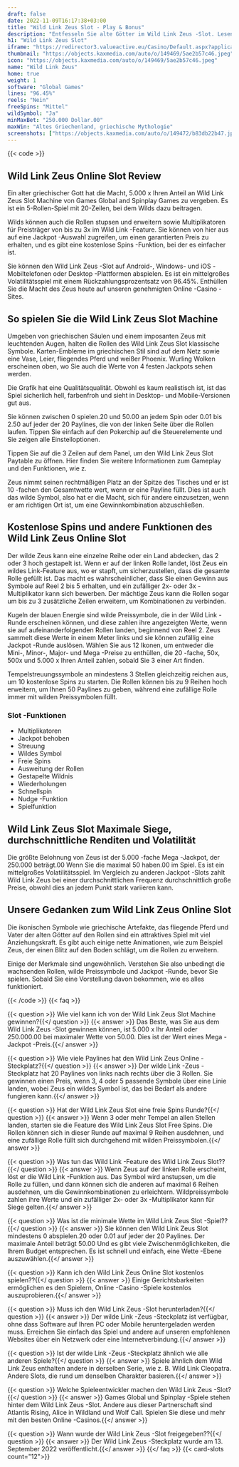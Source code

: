 ```yaml
---
draft: false
date: 2022-11-09T16:17:38+03:00
title: "Wild Link Zeus Slot - Play & Bonus"
description: "Entfesseln Sie alte Götter im Wild Link Zeus -Slot. Lesen Sie unsere Rezension über das Gameplay und die Funktionen, während wir zeigen, wo wir es mit dem besten Casino -Bonus spielen können."
h1: "Wild Link Zeus Slot"
iframe: "https://redirector3.valueactive.eu/Casino/Default.aspx?applicationid=1023&theme=quickfiressl&usertype=5&sext1=demo&sext2=demo&csid=1867&serverid=1867&variant=MAL-Demo&gameid=wildLinkZeusV94Desktop&ul=en&allowmixedMode=1&bypassFlashPrompt=1&preferexternal=1&callback=cms.widget.Game.externalEventHandler&lobbyURL=https://slotcatalog.com/en/"
thumbnail: "https://objects.kaxmedia.com/auto/o/149469/5ae2b57c46.jpeg"
icon: "https://objects.kaxmedia.com/auto/o/149469/5ae2b57c46.jpeg"
name: "Wild Link Zeus"
home: true
weight: 1
software: "Global Games"
lines: "96.45%"
reels: "Nein"
freeSpins: "Mittel"
wildSymbol: "Ja"
minMaxBet: "250.000 Dollar.00"
maxWin: "Altes Griechenland, griechische Mythologie"
screenshots: ["https://objects.kaxmedia.com/auto/o/149472/b83db22b47.jpeg"]
---
```


{{< code >}}<h2>Wild Link Zeus Online Slot Review</h2><p>Ein alter griechischer Gott hat die Macht, 5.000 x Ihren Anteil an Wild Link Zeus Slot Machine von Games Global and Spinplay Games zu vergeben. Es ist ein 5-Rollen-Spiel mit 20-Zeilen, bei dem Wilds dazu beitragen.</p><p>Wilds können auch die Rollen stupsen und erweitern sowie Multiplikatoren für Preisträger von bis zu 3x im Wild Link -Feature. Sie können von hier aus auf eine Jackpot -Auswahl zugreifen, um einen garantierten Preis zu erhalten, und es gibt eine kostenlose Spins -Funktion, bei der es einfacher ist.</p><p>Sie können den Wild Link Zeus -Slot auf Android-, Windows- und iOS -Mobiltelefonen oder Desktop -Plattformen abspielen. Es ist ein mittelgroßes Volatilitätsspiel mit einem Rückzahlungsprozentsatz von 96.45%. Enthüllen Sie die Macht des Zeus heute auf unseren genehmigten Online -Casino -Sites.</p><h2>So spielen Sie die Wild Link Zeus Slot Machine</h2><p>Umgeben von griechischen Säulen und einem imposanten Zeus mit leuchtenden Augen, halten die Rollen des Wild Link Zeus Slot klassische Symbole. Karten-Embleme im griechischen Stil sind auf dem Netz sowie eine Vase, Leier, fliegendes Pferd und weißer Phoenix. Wurling Wolken erscheinen oben, wo Sie auch die Werte von 4 festen Jackpots sehen werden.</p><p>Die Grafik hat eine Qualitätsqualität. Obwohl es kaum realistisch ist, ist das Spiel sicherlich hell, farbenfroh und sieht in Desktop- und Mobile-Versionen gut aus.</p><p>Sie können zwischen 0 spielen.20 und 50.00 an jedem Spin oder 0.01 bis 2.50 auf jeder der 20 Paylines, die von der linken Seite über die Rollen laufen. Tippen Sie einfach auf den Pokerchip auf die Steuerelemente und Sie zeigen alle Einstelloptionen.</p><p>Tippen Sie auf die 3 Zeilen auf dem Panel, um den Wild Link Zeus Slot Paytable zu öffnen. Hier finden Sie weitere Informationen zum Gameplay und den Funktionen, wie z.</p><p>Zeus nimmt seinen rechtmäßigen Platz an der Spitze des Tisches und er ist 10 -fachen den Gesamtwette wert, wenn er eine Payline füllt. Dies ist auch das wilde Symbol, also hat er die Macht, sich für andere einzusetzen, wenn er am richtigen Ort ist, um eine Gewinnkombination abzuschließen.</p><h2>Kostenlose Spins und andere Funktionen des Wild Link Zeus Online Slot</h2><p>Der wilde Zeus kann eine einzelne Reihe oder ein Land abdecken, das 2 oder 3 hoch gestapelt ist. Wenn er auf der linken Rolle landet, löst Zeus ein wildes Link-Feature aus, wo er stapft, um sicherzustellen, dass die gesamte Rolle gefüllt ist. Das macht es wahrscheinlicher, dass Sie einen Gewinn aus Symbole auf Reel 2 bis 5 erhalten, und ein zufälliger 2x- oder 3x -Multiplikator kann sich bewerben. Der mächtige Zeus kann die Rollen sogar um bis zu 3 zusätzliche Zeilen erweitern, um Kombinationen zu verbinden.</p><p>Kugeln der blauen Energie sind wilde Preissymbole, die in der Wild Link -Runde erscheinen können, und diese zahlen ihre angezeigten Werte, wenn sie auf aufeinanderfolgenden Rollen landen, beginnend von Reel 2. Zeus sammelt diese Werte in einem Meter links und sie können zufällig eine Jackpot -Runde auslösen. Wählen Sie aus 12 Ikonen, um entweder die Mini-, Minor-, Major- und Mega -Preise zu enthüllen, die 20 -fache, 50x, 500x und 5.000 x Ihren Anteil zahlen, sobald Sie 3 einer Art finden.</p><p>Tempelstreuungssymbole an mindestens 3 Stellen gleichzeitig reichen aus, um 10 kostenlose Spins zu starten. Die Rollen können bis zu 9 Reihen hoch erweitern, um Ihnen 50 Paylines zu geben, während eine zufällige Rolle immer mit wilden Preissymbolen füllt.</p><h3>
Slot -Funktionen</h3><ul>
<li></span>
Multiplikatoren</li>
<li></span>
Jackpot behoben</li>
<li></span>
Streuung</li>
<li></span>
Wildes Symbol</li>
<li></span>
Freie Spins</li>
<li></span>
Ausweitung der Rollen</li>
<li></span>
Gestapelte Wildnis</li>
<li></span>
Wiederholungen</li>
<li></span>
Schnellspin</li>
<li></span>
Nudge -Funktion</li>
<li></span>
Spielfunktion</li></ul><h2>Wild Link Zeus Slot Maximale Siege, durchschnittliche Renditen und Volatilität</h2><p>Die größte Belohnung von Zeus ist der 5.000 -fache Mega -Jackpot, der 250.000 beträgt.00 Wenn Sie die maximal 50 haben.00 im Spiel. Es ist ein mittelgroßes Volatilitätsspiel. Im Vergleich zu anderen Jackpot -Slots zahlt Wild Link Zeus bei einer durchschnittlichen Frequenz durchschnittlich große Preise, obwohl dies an jedem Punkt stark variieren kann.</p><h2>Unsere Gedanken zum Wild Link Zeus Online Slot</h2><p>Die ikonischen Symbole wie griechische Artefakte, das fliegende Pferd und Vater der alten Götter auf den Rollen sind ein attraktives Spiel mit viel Anziehungskraft. Es gibt auch einige nette Animationen, wie zum Beispiel Zeus, der einen Blitz auf den Boden schlägt, um die Rollen zu erweitern.</p><p>Einige der Merkmale sind ungewöhnlich. Verstehen Sie also unbedingt die wachsenden Rollen, wilde Preissymbole und Jackpot -Runde, bevor Sie spielen. Sobald Sie eine Vorstellung davon bekommen, wie es alles funktioniert.</p>
{{< /code >}}
{{< faq >}}

{{< question >}} Wie viel kann ich von der Wild Link Zeus Slot Machine gewinnen?{{</ question >}}
{{< answer >}} Das Beste, was Sie aus dem Wild Link Zeus -Slot gewinnen können, ist 5.000 x Ihr Anteil oder 250.000.00 bei maximaler Wette von 50.00. Dies ist der Wert eines Mega -Jackpot -Preis.{{</ answer >}}

{{< question >}} Wie viele Paylines hat den Wild Link Zeus Online -Steckplatz?{{</ question >}}
{{< answer >}} Der wilde Link -Zeus -Steckplatz hat 20 Paylines von links nach rechts über die 3 Rollen. Sie gewinnen einen Preis, wenn 3, 4 oder 5 passende Symbole über eine Linie landen, wobei Zeus ein wildes Symbol ist, das bei Bedarf als andere fungieren kann.{{</ answer >}}

{{< question >}} Hat der Wild Link Zeus Slot eine freie Spins Runde?{{</ question >}}
{{< answer >}} Wenn 3 oder mehr Tempel an allen Stellen landen, starten sie die Feature des Wild Link Zeus Slot Free Spins. Die Rollen können sich in dieser Runde auf maximal 9 Reihen ausdehnen, und eine zufällige Rolle füllt sich durchgehend mit wilden Preissymbolen.{{</ answer >}}

{{< question >}} Was tun das Wild Link -Feature des Wild Link Zeus Slot??{{</ question >}}
{{< answer >}} Wenn Zeus auf der linken Rolle erscheint, löst er die Wild Link -Funktion aus. Das Symbol wird anstupsen, um die Rolle zu füllen, und dann können sich die anderen auf maximal 6 Reihen ausdehnen, um die Gewinnkombinationen zu erleichtern. Wildpreissymbole zahlen ihre Werte und ein zufälliger 2x- oder 3x -Multiplikator kann für Siege gelten.{{</ answer >}}

{{< question >}} Was ist die minimale Wette im Wild Link Zeus Slot -Spiel??{{</ question >}}
{{< answer >}} Sie können den Wild Link Zeus Slot mindestens 0 abspielen.20 oder 0.01 auf jeder der 20 Paylines. Der maximale Anteil beträgt 50.00 Und es gibt viele Zwischenmöglichkeiten, die Ihrem Budget entsprechen. Es ist schnell und einfach, eine Wette -Ebene auszuwählen.{{</ answer >}}

{{< question >}} Kann ich den Wild Link Zeus Online Slot kostenlos spielen??{{</ question >}}
{{< answer >}} Einige Gerichtsbarkeiten ermöglichen es den Spielern, Online -Casino -Spiele kostenlos auszuprobieren.{{</ answer >}}

{{< question >}} Muss ich den Wild Link Zeus -Slot herunterladen?{{</ question >}}
{{< answer >}} Der wilde Link -Zeus -Steckplatz ist verfügbar, ohne dass Software auf Ihren PC oder Mobile heruntergeladen werden muss. Erreichen Sie einfach das Spiel und andere auf unseren empfohlenen Websites über ein Netzwerk oder eine Internetverbindung.{{</ answer >}}

{{< question >}} Ist der wilde Link -Zeus -Steckplatz ähnlich wie alle anderen Spiele?{{</ question >}}
{{< answer >}} Spiele ähnlich dem Wild Link Zeus enthalten andere in derselben Serie, wie z. B. Wild Link Cleopatra. Andere Slots, die rund um denselben Charakter basieren.{{</ answer >}}

{{< question >}} Welche Spieleentwickler machen den Wild Link Zeus -Slot?{{</ question >}}
{{< answer >}} Games Global und Spinplay -Spiele stehen hinter dem Wild Link Zeus -Slot. Andere aus dieser Partnerschaft sind Atlantis Rising, Alice in Wildland und Wolf Call. Spielen Sie diese und mehr mit den besten Online -Casinos.{{</ answer >}}

{{< question >}} Wann wurde der Wild Link Zeus -Slot freigegeben??{{</ question >}}
{{< answer >}} Der Wild Link Zeus -Steckplatz wurde am 13. September 2022 veröffentlicht.{{</ answer >}}
{{</ faq >}}
{{< card-slots count="12">}}